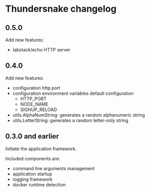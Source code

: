 # Thundersnake changelog

## 0.5.0

Add new features:

* labstack/echo HTTP server

## 0.4.0

Add new features:

* configuration http.port
* configuration environment variables default configuration
  * HTTP_PORT
  * NODE_NAME
  * SIGHUP_RELOAD
* utils.AlphaNumString: generates a random alphanumeric string
* utils.LetterString: generates a random letter-only string

## 0.3.0 and earlier

Initiate the application framework.

Included components are:

* command line arguments management
* application startup
* logging framework
* docker runtime detection
